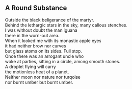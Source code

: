 A Round Substance
-----------------
Outside the black beligerance of the martyr.  
Behind the lethargic stars in the sky, many callous stenches.  
I was without doubt the man iguana  
there in the worn-out area.  
When it looked me with its monastic apple eyes  
it had neither brow nor curves  
but glass atoms on its sides. Full stop.  
Once there was an arrogant uncle who  
woke at parties, sitting in a circle, among smooth stones.  
A droplet flying will carry  
the motionless heat of a planet.  
Neither moon nor nature nor turqoise  
nor burnt umber but burnt umber.  
